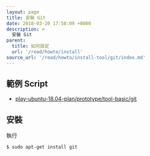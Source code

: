 ```yaml
---
layout: page
title: 安裝 Git
date: 2018-03-20 17:58:09 +0800
description: >
  安裝 Git
parent:
  title: 如何設定
  url: '/read/howto/install'
source_url: '/read/howto/install-tool/git/index.md'
---
```



## 範例 Script

* [play-ubuntu-18.04-plan/prototype/tool-basic/git](https://github.com/samwhelp/play-ubuntu-18.04-plan/tree/master/prototype/tool-basic/git)


## 安裝

執行

``` sh
$ sudo apt-get install git
```
